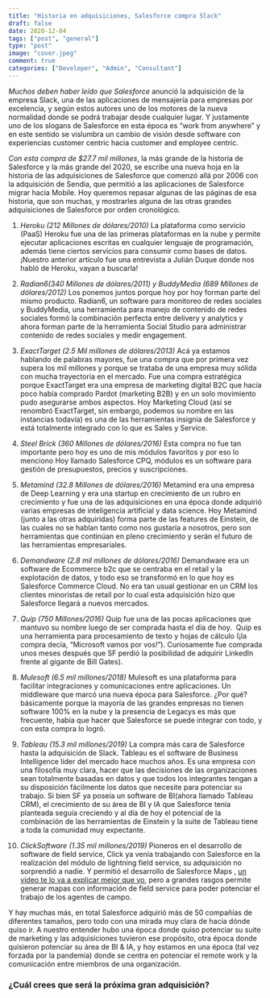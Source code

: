 ```yaml
---
title: "Historia en adquisiciones, Salesforce compra Slack"
draft: false
date: 2020-12-04
tags: ["post", "general"]
type: "post"
image: "cover.jpeg"
comment: true
categories: ["Developer", "Admin", "Consultant"]
---
```


*Muchos deben haber leído que Salesforce* anunció la adquisición de la empresa Slack, una de las aplicaciones de mensajería para empresas por excelencia, y según estos autores uno de los motores de la nueva normalidad donde se podrá trabajar desde cualquier lugar.
Y justamente uno de los slogans de Salesforce en esta época es “work from anywhere” y en este sentido se vislumbra un cambio de visión desde software con experiencias customer centric hacia customer and employee centric.

*Con esta compra de $27.7 mil millones*, la más grande de la historia de Salesforce y la más grande del 2020, se escribe una nueva hoja en la historia de las adquisiciones de Salesforce que comenzó allá por 2006 con la adquisición de Sendia, que permitió a las aplicaciones de Salesforce migrar hacia Mobile.
Hoy queremos repasar algunas de las páginas de esa historia, que son muchas, y mostrarles alguna de las otras grandes adquisiciones de Salesforce por orden cronológico.

1. *Heroku (212 Millones de dólares/2010)*
   La plataforma como servicio (PaaS) Heroku fue una de las primeras plataformas en la nube y permite ejecutar aplicaciones escritas en cualquier lenguaje de programación, además tiene ciertos servicios para consumir como bases de datos. ¡Nuestro anterior artículo fue una entrevista a Julián Duque donde nos habló de Heroku, vayan a buscarla!

2. *Radian6(340 Millones de dólares/2011) y BuddyMedia (689 Millones de dólares/2012)*
   Los ponemos juntos porque hoy por hoy forman parte del mismo producto.
   Radian6, un software para monitoreo de redes sociales y BuddyMedia, una herramienta para manejo de contenido de redes sociales formó la combinación perfecta entre delivery y analytics y ahora forman parte de la herramienta Social Studio para administrar contenido de redes sociales y medir engagement.

3. *ExactTarget (2.5 Mil millones de dólares/2013)*
   Acá ya estamos hablando de palabras mayores, fue una compra que por primera vez supera los mil millones y porque se trataba de una empresa muy sólida con mucha trayectoria en el mercado.
   Fue una compra estratégica porque ExactTarget era una empresa de marketing digital B2C que hacía poco había comprado Pardot (marketing B2B) y en un solo movimiento pudo asegurarse ambos aspectos.
   Hoy Marketing Cloud (así se renombró ExactTarget, sin embargo, podemos su nombre en las instancias todavía) es una de las herramientas insignia de Salesforce y está totalmente integrado con lo que es Sales y Service.

4. *Steel Brick (360 Millones de dólares/2016)*
   Esta compra no fue tan importante pero hoy es uno de mis módulos favoritos y por eso lo menciono
   Hoy llamado Salesforce CPQ, módulos es un software para gestión de presupuestos, precios y suscripciones.

5. *Metamind (32.8 Millones de dólares/2016)*
   Metamind era una empresa de Deep Learning y era una startup en crecimiento de un rubro en crecimiento y fue una de las adquisiciones en una época donde adquirió varias empresas de inteligencia artificial y data science.
   Hoy Metamind (junto a las otras adquiridas) forma parte de las features de Einstein, de las cuales no se hablan tanto como nos gustaría a nosotros, pero son herramientas que continúan en pleno crecimiento y serán el futuro de las herramientas empresariales.

6. *Demandware (2.8 mil millones de dólares/2016)*
   Demandware era un software de Ecommerce b2c que se centraba en el retail y la explotación de datos, y todo eso se transformó en lo que hoy es Salesforce Commerce Cloud.
   No era tan usual gestionar en un CRM los clientes minoristas de retail por lo cual esta adquisición hizo que Salesforce llegará a nuevos mercados.

7. *Quip (750 Millones/2016)*
   Quip fue una de las pocas aplicaciones que mantuvo su nombre luego de ser comprada hasta el día de hoy.
    Quip es una herramienta para procesamiento de texto y hojas de cálculo (¡la compra decía, “Microsoft vamos por vos!”). Curiosamente fue comprada unos meses después que SF perdió la posibilidad de adquirir LinkedIn frente al gigante de Bill Gates).

8. *Mulesoft (6.5 mil millones/2018)*
   Mulesoft es una plataforma para facilitar integraciones y comunicaciones entre aplicaciones. Un middleware que marcó una nueva época para Salesforce. ¿Por qué? básicamente porque la mayoría de las grandes empresas no tienen software 100% en la nube y la presencia de Legacys es más que frecuente, había que hacer que Salesforce se puede integrar con todo, y con esta compra lo logró.

9. *Tableau (15.3 mil millones/2019)*
   La compra más cara de Salesforce hasta la adquisición de Slack.
   Tableau es el software de Business Intelligence líder del mercado hace muchos años. Es una empresa con una filosofía muy clara, hacer que las decisiones de las organizaciones sean totalmente basadas en datos y que todos los integrantes tengan a su disposición fácilmente los datos que necesite para potenciar su trabajo.
   Si bien SF ya poseía un software de BI(ahora llamado Tableau CRM), el crecimiento de su área de BI y IA que Salesforce tenía planteada seguía creciendo y al día de hoy el potencial de la combinación de las herramientas de Einstein y la suite de Tableau tiene a toda la comunidad muy expectante.

10. *ClickSoftware (1.35 mil millones/2019)*
    Pioneros en el desarrollo de software de field service, Click ya venía trabajando con Salesforce en la realización del módulo de lightning field service, su adquisición no sorprendió a nadie. Y permitió el desarrollo de Salesforce Maps , [un video te lo va a explicar mejor que yo](https://partners.salesforce.com/s/education/general/Maps_Education_new#:~:text=Salesforce%20Maps%20offers%20the%20industry's,leverage%20mapping%20and%20optimization%20technologies.&text=Built%20for%20global%20enterprise%2Dlevel,execution%20and%20visualization%20of%20results.), pero a grandes rasgos permite generar mapas con información de field service para poder potenciar el trabajo de los agentes de campo.

Y hay muchas más, en total Salesforce adquirió más de 50 compañías de diferentes tamaños, pero todo con una mirada muy clara de hacia dónde quiso ir.
A nuestro entender hubo una época donde quiso potenciar su suite de marketing y las adquisiciones tuvieron ese propósito, otra época donde quisieron potenciar su área de BI & IA, y hoy estamos en una época (tal vez forzada por la pandemia) donde se centra en potenciar el remote work y la comunicación entre miembros de una organización.

### ¿Cuál crees que será la próxima gran adquisición?
